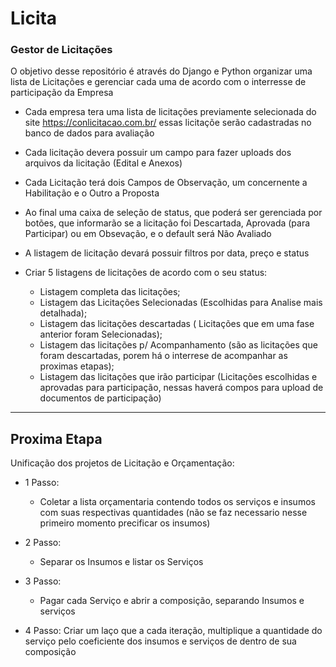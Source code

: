 # Licita
### Gestor de Licitações

O objetivo desse repositório é através do Django e Python organizar uma lista de Licitações e gerenciar cada uma de acordo com o interresse de participação da Empresa

* Cada empresa tera uma lista de licitações previamente selecionada do site https://conlicitacao.com.br/
essas licitaçõe serão cadastradas no banco de dados para avaliação

* Cada licitação devera possuir um campo para fazer uploads dos arquivos da licitação (Edital e Anexos)

* Cada Licitação terá dois Campos de Observação, um concernente a Habilitação e o Outro a Proposta

* Ao final uma caixa de seleção de status, que poderá ser gerenciada por botões, que informarão se a licitação foi Descartada, Aprovada (para Participar) ou em Obsevação, e o default será Não Avaliado

* A listagem de licitação devará possuir filtros por data, preço e status

* Criar 5 listagens de licitações de acordo com o seu status:
    * Listagem completa das licitações;
    * Listagem das Licitações Selecionadas (Escolhidas para Analise mais detalhada);
    * Listagem das licitações descartadas ( Licitações que em uma fase anterior foram Selecionadas);
    * Listagem das licitações p/ Acompanhamento (são as licitações que foram descartadas, porem há o interrese de acompanhar as proximas etapas);
    * Listagem das licitações que irão participar (Licitações escolhidas e aprovadas para participação, nessas haverá compos para upload de documentos de participação)
    

<hr>

## Proxima Etapa

Unificação dos projetos de Licitação e Orçamentação:

* 1 Passo:
    * Coletar a lista orçamentaria contendo todos os serviços e insumos com suas respectivas quantidades
    (não se faz necessario nesse primeiro momento precificar os insumos)
    
* 2 Passo:
    * Separar os Insumos e listar os Serviços

* 3 Passo:
    * Pagar cada Serviço e abrir a composição, separando Insumos e serviços

* 4 Passo:
    Criar um laço que a cada iteração, multiplique a quantidade do serviço pelo coeficiente dos insumos e serviços de dentro de sua composição
    
 